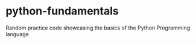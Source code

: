 # python-fundamentals
Random practice code showcasing the basics of the Python Programming language
